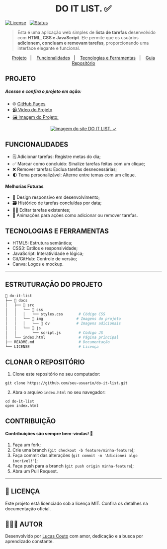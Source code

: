<h1 align="center">DO IT LIST. ✅</h1>

<div>
  
[![License](https://img.shields.io/badge/Licença-MIT-yellow)](./LICENSE)&nbsp;&nbsp;
[![Status](https://img.shields.io/badge/Status-Desenvolvendo_Melhorias-blue)]()

</div>

> Esta é uma aplicação web simples de **lista de tarefas** desenvolvido com **HTML, CSS e JavaScript**. Ele permite que os usuários **adicionem, concluam e removam tarefas**, proporcionando uma interface elegante e funcional.

<p align="center">
  <a href="#projeto">Projeto</a>&nbsp;&nbsp;&nbsp;|&nbsp;&nbsp;&nbsp;
  <a href="#funcionalidades">Funcionalidades</a>&nbsp;&nbsp;&nbsp;|&nbsp;&nbsp;&nbsp;
  <a href="#tecnologias-e-ferramentas">Tecnologias e Ferramentas</a>&nbsp;&nbsp;&nbsp;|&nbsp;&nbsp;&nbsp;
  <a href="#estruturação-do-projeto">Guia Repositório</a>
</p>


<h2>PROJETO</h2>
<h5>Acesse e confira o projeto em ação:</h5>

* 🌐 <a href="https://lucas16716.github.io/do-it-list/">GitHub Pages
* 📹 <a href="https://drive.google.com/file/d/1coDke_9ziFrdfsPiVqNUHmxA_24xh-oq/view?usp=drive_link">Vídeo do Projeto
* 🖼️ Imagem do Projeto:

<div align="center">
   <a target="_blank" href="https://lucas16716.github.io/do-it-list/">
   <img href="https://lucas16716.github.io/do-it-list/" src="./docs/src/img/dv/Temas.jpg" alt="imagem do site DO IT LIST. ✓">
   </a>
 </div>


<h2>FUNCIONALIDADES</h2>

* 🗒️ Adicionar tarefas: Registre metas do dia;
* ✅ Marcar como concluído: Sinalize tarefas feitas com um clique;
* ❌ Remover tarefas: Exclua tarefas desnecessárias;
* 🌓 Tema personalizável: Alterne entre temas com um clique.

<h4>Melhorias Futuras</h4>

* 📲 Design responsivo em desenvolvimento;
* 🗃️ Histórico de tarefas concluídas por data;
* ✍🏻 Editar tarefas existentes;
* 🎨 Animações para ações como adicionar ou remover tarefas.


<h2>TECNOLOGIAS E FERRAMENTAS</h2>

* HTML5: Estrutura semântica;
* CSS3: Estilos e responsividade;
* JavaScript: Interatividade e lógica;
* Git/GitHub: Controle de versão;
* Canva: Logos e mockup.

---

<h2>ESTRUTURAÇÃO DO PROJETO</h2>

```bash
📁 do-it-list
├── 📁 docs
│   ├── 📂 src
│   │   └── 📂 css
│   │   │   └── styles.css       # Código CSS
│   │   └── 📂 img               # Imagens do projeto
│   │   │   └── 📂 dv            # Imagens adicionais
│   │   └── 📂 js
│   │       └── script.js        # Código JS
│   └── index.html               # Página principal
├── README.md                    # Documentação
└── LICENSE                      # Licença
```

<h2>CLONAR O REPOSITÓRIO</h2>

1. Clone este repositório no seu computador:
```
git clone https://github.com/seu-usuario/do-it-list.git
```

2. Abra o arquivo ```index.html``` no seu navegador:
```
cd do-it-list
open index.html
```

<h2>CONTRIBUIÇÃO</h2>
<h4>Contribuições são sempre bem-vindas! 🤝</h4>

1. Faça um fork;
2. Crie uma branch (```git checkout -b feature/minha-feature```);
3. Faça commit das alterações (```git commit -m 'Adicionei algo incrível!'```);
4. Faça push para a branch (```git push origin minha-feature```);
5. Abra um Pull Request.

---

<h2>📝 LICENÇA</h2>
<p>Este projeto está licenciado sob a licença MIT. Confira os detalhes na documentação oficial.</p>



<h2>🧑🏻‍💻 AUTOR </h2>
<p>Desenvolvido por <a href="https://www.linkedin.com/in/lucas-coutoti/">Lucas Couto<a/> com amor, dedicação e a busca por aprendizado constante.</p>
   



  




